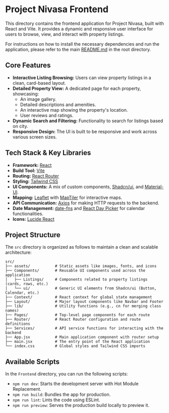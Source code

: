 # Project Nivasa Frontend

This directory contains the frontend application for Project Nivasa, built with React and Vite. It provides a dynamic and responsive user interface for users to browse, view, and interact with property listings.

For instructions on how to install the necessary dependencies and run the application, please refer to the main [README.md](../README.md) in the root directory.

## Core Features

-   **Interactive Listing Browsing:** Users can view property listings in a clean, card-based layout.
-   **Detailed Property View:** A dedicated page for each property, showcasing:
    -   An image gallery.
    -   Detailed descriptions and amenities.
    -   An interactive map showing the property's location.
    -   User reviews and ratings.
-   **Dynamic Search and Filtering:** Functionality to search for listings based on city.
-   **Responsive Design:** The UI is built to be responsive and work across various screen sizes.

## Tech Stack & Key Libraries

-   **Framework:** [React](https://reactjs.org/)
-   **Build Tool:** [Vite](https://vitejs.dev/)
-   **Routing:** [React Router](https://reactrouter.com/)
-   **Styling:** [Tailwind CSS](https://tailwindcss.com/)
-   **UI Components:** A mix of custom components, [Shadcn/ui](https://ui.shadcn.com/), and [Material-UI](https://mui.com/).
-   **Mapping:** [Leaflet](https://leafletjs.com/) with [MapTiler](https://www.maptiler.com/) for interactive maps.
-   **API Communication:** [Axios](https://axios-http.com/) for making HTTP requests to the backend.
-   **Date Management:** [date-fns](https://date-fns.org/) and [React Day Picker](https://react-day-picker.js.org/) for calendar functionalities.
-   **Icons:** [Lucide React](https://lucide.dev/guide/packages/lucide-react)

## Project Structure

The `src` directory is organized as follows to maintain a clean and scalable architecture:

```
src/
├── assets/           # Static assets like images, fonts, and icons
├── Components/       # Reusable UI components used across the application
│   ├── Listings/     # Components related to property listings (cards, rows, etc.)
│   └── ui/           # Generic UI elements from Shadcn/ui (Button, Calendar, etc.)
├── Context/          # React context for global state management
├── Layout/           # Major layout components like Navbar and Footer
├── lib/              # Utility functions (e.g., cn for merging class names)
├── Pages/            # Top-level page components for each route
├── Router/           # React Router configuration and route definitions
├── Services/         # API service functions for interacting with the backend
├── App.jsx           # Main application component with router setup
├── main.jsx          # The entry point of the React application
└── index.css         # Global styles and Tailwind CSS imports
```

## Available Scripts

In the `Frontend` directory, you can run the following scripts:

-   `npm run dev`: Starts the development server with Hot Module Replacement.
-   `npm run build`: Bundles the app for production.
-   `npm run lint`: Lints the code using ESLint.
-   `npm run preview`: Serves the production build locally to preview it.
